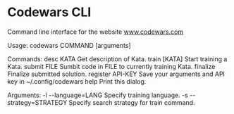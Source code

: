 # Codewars CLI

Command line interface for the website www.codewars.com

Usage: codewars COMMAND [arguments]

Commands:
desc KATA              Get description of Kata.
train [KATA]           Start training a Kata.
submit FILE            Sumbit code in FILE to currently training Kata.
finalize               Finalize submitted solution.
register API-KEY       Save your arguments and API key in ~/.config/codewars
help                   Print this dialog.

Arguments:
-l --language=LANG       Specify training language.
-s --strategy=STRATEGY   Specify search strategy for train command.
